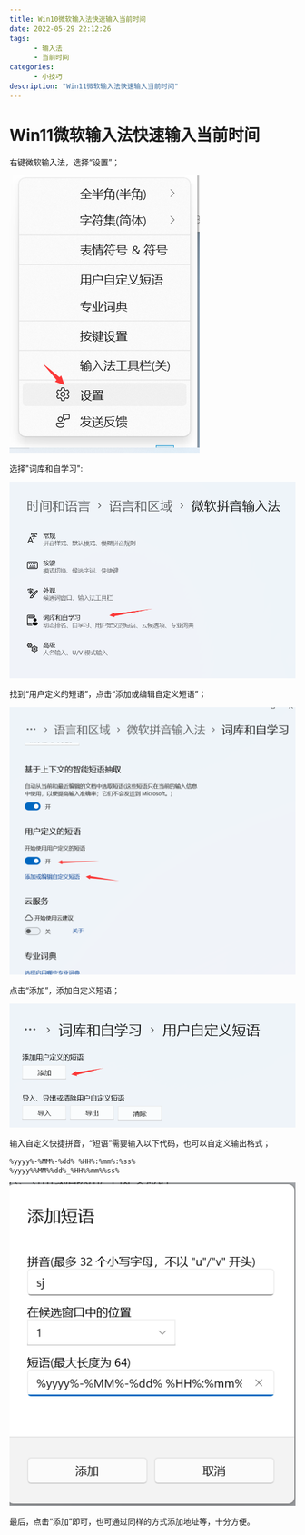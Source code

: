 ```yaml
---
title: Win10微软输⼊法快速输⼊当前时间
date: 2022-05-29 22:12:26
tags: 
      - 输入法
      - 当前时间
categories:
      - 小技巧
description: "Win11微软输入法快速输入当前时间"
---
```


# Win11微软输入法快速输入当前时间

右键微软输⼊法，选择“设置”；

![image-20220529221320919](win10_shuru_sj/image-20220529221320919.png)

选择"词库和自学习":

![image-20220529221525398](win10_shuru_sj/image-20220529221525398.png)

找到“用户定义的短语”，点击“添加或编辑⾃定义短语”；

![image-20220529221711771](win10_shuru_sj/image-20220529221711771.png)

点击“添加”，添加自定义短语；

![image-20220529221828198](win10_shuru_sj/image-20220529221828198.png)

输入自定义快捷拼⾳，“短语”需要输⼊以下代码，也可以自定义输出格式；

```
%yyyy%-%MM%-%dd% %HH%:%mm%:%ss%
%yyyy%%MM%%dd%_%HH%%mm%%ss%
```

![image-20220529222033573](win10_shuru_sj/image-20220529222033573.png)

最后，点击“添加”即可，也可通过同样的方式添加地址等，十分方便。

## 
